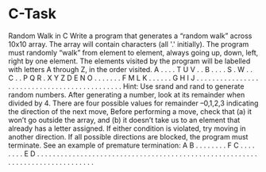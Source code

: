 # C-Task
Random Walk in C 
Write a program that generates a “random walk” across 10x10 array. The array will contain characters (all '.' initially). The program must randomly “walk” from element to element, always going up, down, left, right by one element. The elements visited by the program will be labelled with letters A through Z, in the order visited. 
A . . . . T U V . .
B . . . . S . W . .
C . . P Q R . X Y Z
D E N O . . . . . .
. F M L K . . . . .
. G H I J . . . . .
. . . . . . . . . .
. . . . . . . . . .
. . . . . . . . . .
. . . . . . . . . .
Hint: Use srand and rand to generate random numbers. After generating a number, look at its remainder when divided by 4. There are four possible values for remainder –0,1,2,3 indicating the direction of the next move, Before performing a move, check that (a) it won’t go outside the array, and (b) it doesn’t take us to an element that already has a letter assigned. If either condition is violated, try moving in another direction. If all possible directions are blocked, the program must terminate. See an example of premature termination:
A B . . . . . . . .
F C . . . . . . . .
E D . . . . . . . .
. . . . . . . . . .
. . . . . . . . . .
. . . . . . . . . .
. . . . . . . . . .
. . . . . . . . . .
. . . . . . . . . .
. . . . . . . . . .
